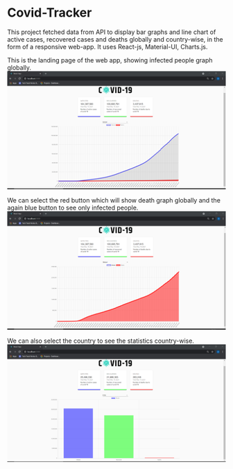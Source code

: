 # Covid-Tracker
This project fetched data from API to display bar graphs and line chart of active cases,  recovered cases and deaths globally and country-wise, in the form of a responsive web-app. It uses React-js, Material-UI, Charts.js.

This is the landing page of the web app, showing infected people graph globally.
!["Covid"](images/Covid_Tracker_React_App1.png?raw=true "Title")

We can select the red button which will show death graph globally and the again blue button to see only infected people.
!["Covid"](images/Covid_Tracker_React_App2.png?raw=true "Title")

We can also select the country to see the statistics country-wise.
!["Covid"](images/Covid_Tracker_React_App.png?raw=true "Title")
